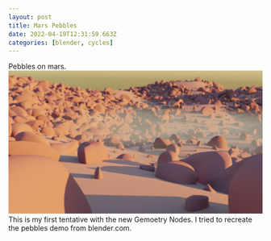 ```yaml
---
layout: post
title: Mars Pebbles
date: 2022-04-19T12:31:59.663Z
categories: [blender, cycles]
---
```


Pebbles on mars.
![Mars Pebbles](/images/mars-pebbles.png)
This is my first tentative with the new Gemoetry Nodes. I tried to recreate the pebbles demo from blender.com.
